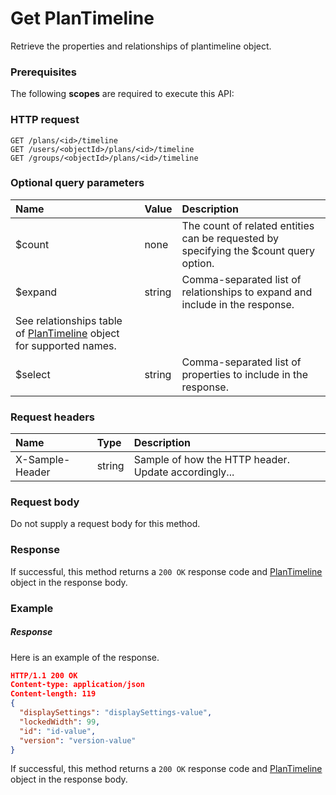 # Get PlanTimeline

Retrieve the properties and relationships of plantimeline object.
### Prerequisites
The following **scopes** are required to execute this API: 
### HTTP request
<!-- { "blockType": "ignored" } -->
```http
GET /plans/<id>/timeline
GET /users/<objectId>/plans/<id>/timeline
GET /groups/<objectId>/plans/<id>/timeline
```
### Optional query parameters
|Name|Value|Description|
|:---------------|:--------|:-------|
|$count|none|The count of related entities can be requested by specifying the $count query option.|
|$expand|string|Comma-separated list of relationships to expand and include in the response. 
See relationships table of [PlanTimeline](../resources/plantimeline.md) object for supported names. |
|$select|string|Comma-separated list of properties to include in the response.|

### Request headers
| Name       | Type | Description|
|:-----------|:------|:----------|
| X-Sample-Header  | string  | Sample of how the HTTP header. Update accordingly...|

### Request body
Do not supply a request body for this method.
### Response
If successful, this method returns a `200 OK` response code and [PlanTimeline](../resources/plantimeline.md) object in the response body.
### Example
##### Response
Here is an example of the response.
<!-- {
  "blockType": "response",
  "truncated": false,
  "@odata.type": "plantimeline"
} -->
```json
HTTP/1.1 200 OK
Content-type: application/json
Content-length: 119
{
  "displaySettings": "displaySettings-value",
  "lockedWidth": 99,
  "id": "id-value",
  "version": "version-value"
}
```
If successful, this method returns a `200 OK` response code and [PlanTimeline](../resources/plantimeline.md) object in the response body.

<!-- uuid: b939b901-b1bd-44c5-85e4-7a5a1fa3f9ff
2015-10-16 01:35:19 UTC -->
<!-- {
  "type": "#page.annotation",
  "description": "Get PlanTimeline",
  "keywords": "",
  "section": "documentation",
  "tocPath": ""
}-->
